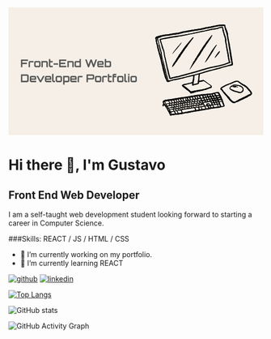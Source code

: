 ![Front End Web Developer](https://github.com/future-cs/future-cs/blob/main/github.png)

# Hi there 👋, I'm Gustavo
## Front End Web Developer

I am a self-taught web development student looking forward to starting a career in Computer Science. 

###Skills: REACT / JS / HTML / CSS

- 🔭 I’m currently working on my portfolio. 
- 🌱 I’m currently learning REACT 


[<img src='https://cdn.jsdelivr.net/npm/simple-icons@3.0.1/icons/github.svg' alt='github' height='40'>](https://github.com/future-cs)  [<img src='https://cdn.jsdelivr.net/npm/simple-icons@3.0.1/icons/linkedin.svg' alt='linkedin' height='40'>](https://www.linkedin.com/in/https://www.linkedin.com/public-profile/settings?trk=d_flagship3_profile_self_view_public_profile/)  

[![Top Langs](https://github-readme-stats.vercel.app/api/top-langs/?username=future-cs)](https://github.com/anuraghazra/github-readme-stats)

![GitHub stats](https://github-readme-stats.vercel.app/api?username=future-cs&show_icons=true)  

![GitHub Activity Graph](https://activity-graph.herokuapp.com/graph?username=future-cs)  

